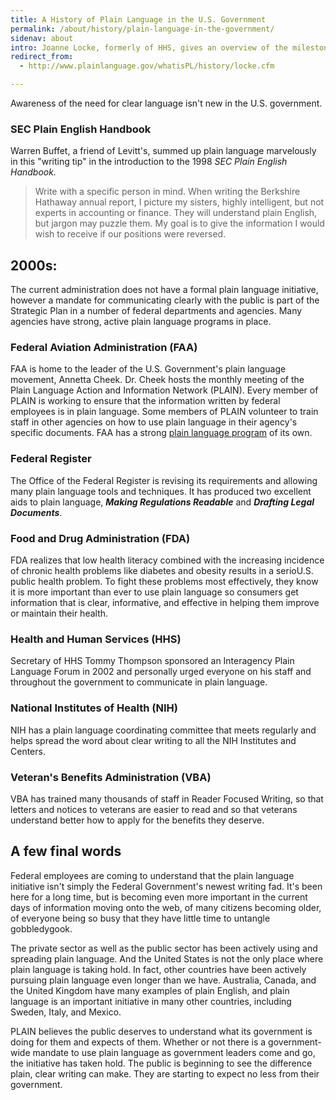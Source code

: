 ```yaml
---
title: A History of Plain Language in the U.S. Government
permalink: /about/history/plain-language-in-the-government/
sidenav: about
intro: Joanne Locke, formerly of HHS, gives an overview of the milestones in using plain language from the end of World War II to the early 2000s.
redirect_from:
  - http://www.plainlanguage.gov/whatisPL/history/locke.cfm

---
```


Awareness of the need for clear language isn't new in the U.S. government.

### SEC Plain English Handbook

Warren Buffet, a friend of Levitt's, summed up plain language marvelously in this "writing tip" in the introduction to the 1998 _SEC Plain English Handbook._

> Write with a specific person in mind. When writing the Berkshire Hathaway annual report, I picture my sisters, highly intelligent, but not experts in accounting or finance. They will understand plain English, but jargon may puzzle them. My goal is to give the information I would wish to receive if our positions were reversed.

## 2000s:

The current administration does not have a formal plain language initiative, however a mandate for communicating clearly with the public is part of the Strategic Plan in a number of federal departments and agencies. Many agencies have strong, active plain language programs in place.

### Federal Aviation Administration (FAA)

FAA is home to the leader of the U.S. Government's plain language movement, Annetta Cheek. Dr. Cheek hosts the monthly meeting of the Plain Language Action and Information Network (PLAIN). Every member of PLAIN is working to ensure that the information written by federal employees is in plain language. Some members of PLAIN volunteer to train staff in other agencies on how to use plain language in their agency's specific documents. FAA has a strong [plain language program](http://www.faa.gov/regulations_policies/orders_notices/) of its own.

### Federal Register

The Office of the Federal Register is revising its requirements and allowing many plain language tools and techniques. It has produced two excellent aids to plain language, **_Making Regulations Readable_** and **_Drafting Legal Documents_**.

### Food and Drug Administration (FDA)

FDA realizes that low health literacy combined with the increasing incidence of chronic health problems like diabetes and obesity results in a serioU.S. public health problem. To fight these problems most effectively, they know it is more important than ever to use plain language so consumers get information that is clear, informative, and effective in helping them improve or maintain their health.

### Health and Human Services (HHS)

Secretary of HHS Tommy Thompson sponsored an Interagency Plain Language Forum in 2002 and personally urged everyone on his staff and throughout the government to communicate in plain language.

### National Institutes of Health (NIH)

NIH has a plain language coordinating committee that meets regularly and helps spread the word about clear writing to all the NIH Institutes and Centers.

### Veteran's Benefits Administration (VBA)

VBA has trained many thousands of staff in Reader Focused Writing, so that letters and notices to veterans are easier to read and so that veterans understand better how to apply for the benefits they deserve.

## A few final words

Federal employees are coming to understand that the plain language initiative isn't simply the Federal Government's newest writing fad. It's been here for a long time, but is becoming even more important in the current days of information moving onto the web, of many citizens becoming older, of everyone being so busy that they have little time to untangle gobbledygook.

The private sector as well as the public sector has been actively using and spreading plain language. And the United States is not the only place where plain language is taking hold. In fact, other countries have been actively pursuing plain language even longer than we have. Australia, Canada, and the United Kingdom have many examples of plain English, and plain language is an important initiative in many other countries, including Sweden, Italy, and Mexico.

PLAIN believes the public deserves to understand what its government is doing for them and expects of them. Whether or not there is a government-wide mandate to use plain language as government leaders come and go, the initiative has taken hold. The public is beginning to see the difference plain, clear writing can make. They are starting to expect no less from their government.

